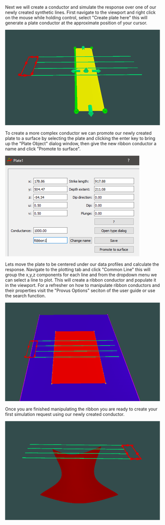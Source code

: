 Next we will create a conductor and simulate the response over one of our newly created synthetic lines. First navigate to the viewport and right click on the mouse while holding control, select "Create plate here" this will generate a plate conductor at the approximate position of your cursor. 

![](../images/plateonly.PNG)


To create a more complex conductor we can promote our newly created plate to a surface by selecting the plate and clicking the enter key to bring up the "Plate Object" dialog window, then give the new ribbon conductor a name and click "Promote to surface". 

![](../images/promote.PNG)


Lets move the plate to be centered under our data profiles and calculate the response. Navigate to the plotting tab and click "Common Line" this will group the x,y,z components for each line and from the dropdown menu we can select a line to plot. This will create a ribbon conductor and populate it in the viewport. For a refresher on how to manipulate ribbon conductors and their properties visit the "Provus Options" seciton of the user guide or use the search function. 

![](../images/ribbononly.PNG)


Once you are finished manipulating the ribbon you are ready to create your first simulation request using our newly created conductor. 

![](../images/ribbon_manip.PNG)